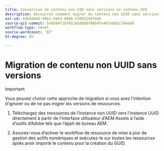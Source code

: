 ```yaml
---
title: Conversion de contenu non UID sans versions en contenu UID
description: Découvrez comment migrer du contenu non UUID sans versions.
exl-id: 44b5660d-9961-4463-9686-53085249fb05
source-git-commit: 5e0584f1bf0216b8b00f00b9fe46fa682c244e08
workflow-type: tm+mt
source-wordcount: '87'
ht-degree: 0%

---
```


# Migration de contenu non UUID sans versions

>[!IMPORTANT]
>
> Vous pouvez choisir cette approche de migration si vous avez l’intention d’ignorer ou de ne pas migrer les versions de ressources.


1. Téléchargez des ressources de l’instance non UUID vers l’instance UUID directement à partir de l’interface utilisateur d’AEM Assets à l’aide d’outils d’Adobe tels que l’appli de bureau AEM.

1. Assurez-vous d’activer le workflow de ressource de mise à jour de gestion des actifs numériques et exécutez-le sur toutes les ressources après avoir importé le contenu pour la création du GUID.
